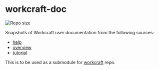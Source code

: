 # workcraft-doc

![Repo size](https://img.shields.io/github/repo-size/workcraft/workcraft-doc.svg)

Snapshots of Workcraft user documentation from the
following sources:
* [help](http://www.workcraft.org/help/)
* [overview](http://www.workcraft.org/overview/)
* [tutorial](http://www.workcraft.org/tutorial/)

This is to be used as a submodule for
[workcraft](https://github.com/workcraft/workcraft) repo.
